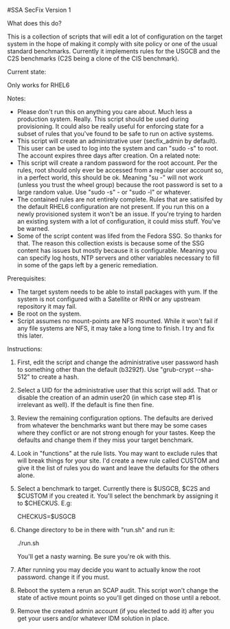 #SSA SecFix Version 1

What does this do?

This is a collection of scripts that will edit a lot of configuration on the
target system in the hope of making it comply with site policy or one of the
usual standard benchmarks. Currently it implements rules for the USGCB and the
C2S benchmarks (C2S being a clone of the CIS benchmark).

Current state:

Only works for RHEL6

Notes:

 - Please don't run this on anything you care about. Much less a production
   system. Really. This script should be used during provisioning. It could
   also be really useful for enforcing state for a subset of rules that you've
   found to be safe to run on active systems.
 - This script will create an administrative user (secfix_admin by default).
   This user can be used to log into the system and can "sudo -s" to root. The
   account expires three days after creation. On a related note:
 - This script will create a random password for the root account. Per the
   rules, root should only ever be accessed from a regular user account so, in
   a perfect world, this should be ok. Meaning "su -" will not work (unless you
   trust the wheel group) because the root password is set to a large random
   value. Use "sudo -s" - or "sudo -l" or whatever.
 - The contained rules are not entirely complete. Rules that are satisifed by
   the default RHEL6 configuration are not present. If you run this on a newly
   provisioned system it won't be an issue. If you're trying to harden an
   existing system with a lot of configuration, it could miss stuff. You've be
   warned.
 - Some of the script content was lifed from the Fedora SSG. So thanks for
   that. The reason this collection exists is because some of the SSG content
   has issues but mostly because it is configurable. Meaning you can specify
   log hosts, NTP servers and other variables necessary to fill in some of the
   gaps left by a generic remediation.

Prerequisites:

 - The target system needs to be able to install packages with yum. If the
   system is not configured with a Satellite or RHN or any upstream repository
   it may fail.
 - Be root on the system.
 - Script assumes no mount-points are NFS mounted. While it won't fail if any
   file systems are NFS, it may take a long time to finish. I try and fix this
   later.

Instructions:

1) First, edit the script and change the administrative user password hash to 
   something other than the default (b3292f). Use "grub-crypt --sha-512" to
   create a hash.
2) Select a UID for the administrative user that this script will add. That or
   disable the creation of an admin user20 (in which case step #1 is irrelevant
   as well). If the default is fine then fine.
3) Review the remaining configuration options. The defaults are derived from
   whatever the benchmarks want but there may be some cases where they conflict
   or are not strong enough for your tastes. Keep the defaults and change them
   if they miss your target benchmark.
4) Look in "functions" at the rule lists. You may want to exclude rules that
   will break things for your site. I'd create a new rule called CUSTOM and 
   give it the list of rules you do want and leave the defaults for the others
   alone.
5) Select a benchmark to target. Currently there is $USGCB, $C2S and $CUSTOM if
   you created it. You'll select the benchmark by assigning it to $CHECKUS.
   E.g:
   
   CHECKUS=$USGCB
   
6) Change directory to be in there with "run.sh" and run it:

   ./run.sh
   
   You'll get a nasty warning. Be sure you're ok with this.
   
7) After running you may decide you want to actually know the root password.
   change it if you must.
8) Reboot the system a rerun an SCAP audit. This script won't change the state
   of active mount points so you'll get dinged on those until a reboot.
9) Remove the created admin account (if you elected to add it) after you get
   your users and/or whatever IDM solution in place.   
